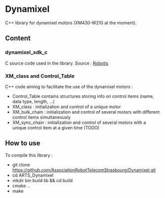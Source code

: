 # Dynamixel
C++ library for dynamixel motors (XM430-W210 at the moment).

## Content
### dynamixel_sdk_c
C source code used in the library.
Source : [Robotis](https://github.com/ROBOTIS-GIT/DynamixelSDK)
### XM_class and Control_Table
C++ code aiming to facilitate the use of the dynamixel motors :
- Control_Table contains structures storing info on control items (name, data type, length, ...)
- XM_class : initialization and control of a unique motor
- XM_bulk_chain : initialization and control of several motors with different control items simultaneously
- XM_sync_chain : initialization and control of several motors with a unique control item at a given time (TODO)

## How to use
To compile this library :
- git clone https://github.com/AssociationRobotTelecomStrasbourg/Dynamixel.git
- cd ARTS_Dynamixel
- mkdir bin build lib && cd build
- cmake ..
- make
